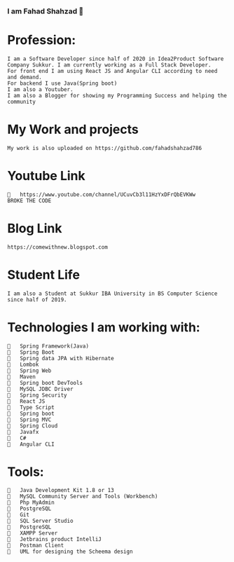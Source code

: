 ### I am Fahad Shahzad 👋

#  Profession:
    I am a Software Developer since half of 2020 in Idea2Product Software Company Sukkur. I am currently working as a Full Stack Developer.
    For front end I am using React JS and Angular CLI according to need and demand.
    For backend I use Java(Spring boot)
    I am also a Youtuber.
    I am also a Blogger for showing my Programming Success and helping the community
# My Work and projects
    My work is also uploaded on https://github.com/fahadshahzad786
# Youtube Link
    	https://www.youtube.com/channel/UCuvCb3l11HzYxDFrQbEVKWw
    BROKE THE CODE
# Blog Link    
    https://comewithnew.blogspot.com
    
# Student Life
    I am also a Student at Sukkur IBA University in BS Computer Science since half of 2019.

# Technologies I am working with:
    	Spring Framework(Java)
    	Spring Boot
    	Spring data JPA with Hibernate
    	Lombok
    	Spring Web
    	Maven
    	Spring boot DevTools
    	MySQL JDBC Driver
    	Spring Security
    	React JS
    	Type Script 
    	Spring boot
    	Spring MVC
    	Spring Cloud
    	Javafx
    	C# 
    	Angular CLI
# Tools:
    	Java Development Kit 1.8 or 13
    	MySQL Community Server and Tools (Workbench)
    	Php MyAdmin
    	PostgreSQL
    	Git
    	SQL Server Studio
    	PostgreSQL 
    	XAMPP Server
    	Jetbrains product IntelliJ
    	Postman Client
    	UML for designing the Scheema design
